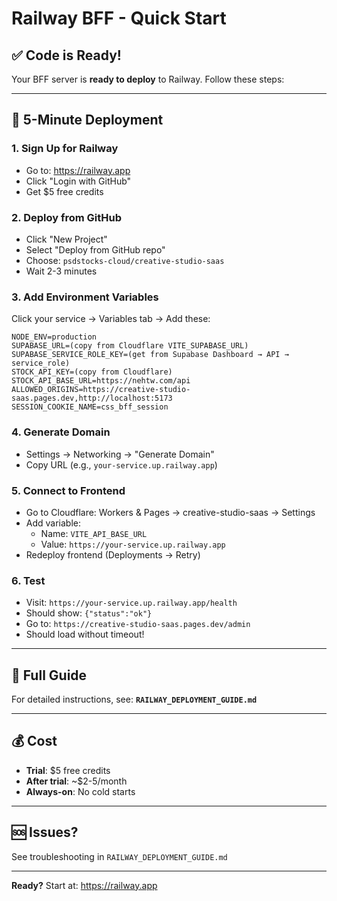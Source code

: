 # Railway BFF - Quick Start

## ✅ Code is Ready!

Your BFF server is **ready to deploy** to Railway. Follow these steps:

---

## 🚀 5-Minute Deployment

### 1. Sign Up for Railway
- Go to: https://railway.app
- Click "Login with GitHub"
- Get $5 free credits

### 2. Deploy from GitHub
- Click "New Project"
- Select "Deploy from GitHub repo"
- Choose: `psdstocks-cloud/creative-studio-saas`
- Wait 2-3 minutes

### 3. Add Environment Variables
Click your service → Variables tab → Add these:

```
NODE_ENV=production
SUPABASE_URL=(copy from Cloudflare VITE_SUPABASE_URL)
SUPABASE_SERVICE_ROLE_KEY=(get from Supabase Dashboard → API → service_role)
STOCK_API_KEY=(copy from Cloudflare)
STOCK_API_BASE_URL=https://nehtw.com/api
ALLOWED_ORIGINS=https://creative-studio-saas.pages.dev,http://localhost:5173
SESSION_COOKIE_NAME=css_bff_session
```

### 4. Generate Domain
- Settings → Networking → "Generate Domain"
- Copy URL (e.g., `your-service.up.railway.app`)

### 5. Connect to Frontend
- Go to Cloudflare: Workers & Pages → creative-studio-saas → Settings
- Add variable:
  - Name: `VITE_API_BASE_URL`
  - Value: `https://your-service.up.railway.app`
- Redeploy frontend (Deployments → Retry)

### 6. Test
- Visit: `https://your-service.up.railway.app/health`
- Should show: `{"status":"ok"}`
- Go to: `https://creative-studio-saas.pages.dev/admin`
- Should load without timeout!

---

## 📖 Full Guide

For detailed instructions, see: **`RAILWAY_DEPLOYMENT_GUIDE.md`**

---

## 💰 Cost

- **Trial**: $5 free credits
- **After trial**: ~$2-5/month
- **Always-on**: No cold starts

---

## 🆘 Issues?

See troubleshooting in `RAILWAY_DEPLOYMENT_GUIDE.md`

---

**Ready?** Start at: https://railway.app

